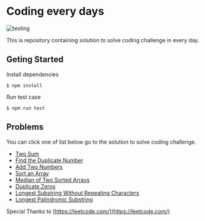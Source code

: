 # Coding every days

![testing](https://github.com/thiti-y/coding-every-days/actions/workflows/unit-test.yml/badge.svg)

This is repository containing solution to solve coding challenge in every day.

## Geting Started

Install dependencies

```
$ npm install
```

Run test case

```
$ npm run test
```

## Problems

You can click one of list below go to the solution to solve coding challenge.

- [Two Sum](src/two-sum/)
- [Find the Duplicate Number](src/find-the-duplicate-number/)
- [Add Two Numbers](src/add-two-numbers/)
- [Sort an Array](src/sort-an-array/)
- [Median of Two Sorted Arrays](src/median-of-two-sorted-arrays/)
- [Duplicate Zeros](src/duplicate-zeros/)
- [Longest Substring Without Repeating Characters](src/longest-substring-without-repeating-characters/)
- [Longest Palindromic Substring](src/longest-palindromic-substring/)

Special Thanks to [https://leetcode.com/](https://leetcode.com/)
